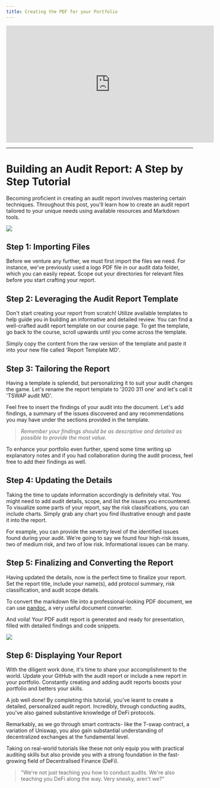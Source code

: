 ```yaml
---
title: Creating the PDF for your Portfolio
---
```


<iframe width="560" height="315" src="https://www.youtube.com/embed/JEhPE3k7wGM?si=dYBqELIjh2aYrDyb" title="YouTube video player" frameborder="0" allow="accelerometer; autoplay; clipboard-write; encrypted-media; gyroscope; picture-in-picture; web-share" allowfullscreen></iframe>

---

# Building an Audit Report: A Step by Step Tutorial

Becoming proficient in creating an audit report involves mastering certain techniques. Throughout this post, you'll learn how to create an audit report tailored to your unique needs using available resources and Markdown tools.

![](https://cdn.videotap.com/y8C5WoYeGfIBalrcsQSJ-11.25.png)

## Step 1: Importing Files

Before we venture any further, we must first import the files we need. For instance, we've previously used a logo PDF file in our audit data folder, which you can easily repeat. Scope out your directories for relevant files before you start crafting your report.

## Step 2: Leveraging the Audit Report Template

Don't start creating your report from scratch! Utilize available templates to help guide you in building an informative and detailed review. You can find a well-crafted audit report template on our course page. To get the template, go back to the course, scroll upwards until you come across the template.

Simply copy the content from the raw version of the template and paste it into your new file called 'Report Template MD'.

## Step 3: Tailoring the Report

Having a template is splendid, but personalizing it to suit your audit changes the game. Let's rename the report template to '2020 311 one' and let's call it 'TSWAP audit MD'.

Feel free to insert the findings of your audit into the document. Let's add findings, a summary of the issues discovered and any recommendations you may have under the sections provided in the template.

> _Remember your findings should be as descriptive and detailed as possible to provide the most value._

To enhance your portfolio even further, spend some time writing up explanatory notes and if you had collaboration during the audit process, feel free to add their findings as well.

## Step 4: Updating the Details

Taking the time to update information accordingly is definitely vital. You might need to add audit details, scope, and list the issues you encountered. To visualize some parts of your report, say the risk classifications, you can include charts. Simply grab any chart you find illustrative enough and paste it into the report.

For example, you can provide the severity level of the identified issues found during your audit. We're going to say we found four high-risk issues, two of medium risk, and two of low risk. Informational issues can be many.

## Step 5: Finalizing and Converting the Report

Having updated the details, now is the perfect time to finalize your report. Set the report title, include your name(s), add protocol summary, risk classification, and audit scope details.

To convert the markdown file into a professional-looking PDF document, we can use [pandoc](https://pandoc.org/getting-started.html), a very useful document converter.

And voila! Your PDF audit report is generated and ready for presentation, filled with detailed findings and code snippets.

![](https://cdn.videotap.com/gTjSzByU5kxK3CrXUbph-174.38.png)

## Step 6: Displaying Your Report

With the diligent work done, it's time to share your accomplishment to the world. Update your GitHub with the audit report or include a new report in your portfolio. Constantly creating and adding audit reports boosts your portfolio and betters your skills.

A job well done! By completing this tutorial, you've learnt to create a detailed, personalized audit report. Incredibly, through conducting audits, you've also gained substantive knowledge of DeFi protocols.

Remarkably, as we go through smart contracts- like the T-swap contract, a variation of Uniswap, you also gain substantial understanding of decentralized exchanges at the fundamental level.

Taking on real-world tutorials like these not only equip you with practical auditing skills but also provide you with a strong foundation in the fast-growing field of Decentralised Finance (DeFi).

> "We're not just teaching you how to conduct audits. We're also teaching you DeFi along the way. Very sneaky, aren't we?"
